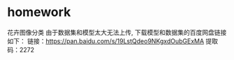 # homework
花卉图像分类
由于数据集和模型太大无法上传,
下载模型和数据集的百度网盘链接如下：
链接：https://pan.baidu.com/s/19LstQdeo9NKgxdOubGExMA 
提取码：2272
